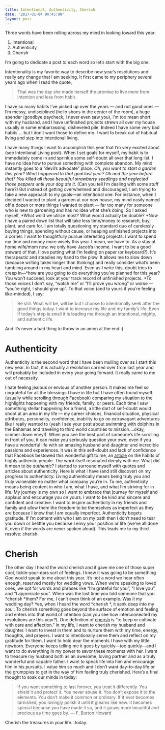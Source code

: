 ```yaml
---
title: Intentional, Authenticity, Cherish
date: '2017-01-04 00:45:00'
layout: post
---
```

Three words have been rolling across my mind in looking toward this year: 

1. Intentional
2. Authenticity 
3. Cherish

I’m going to dedicate a post to each word so let’s start with the big one. 

Intentionality is my favorite way to describe new year’s resolutions and really any change that I am seeking. It first came to my periphery several years ago when I read the quote, 

> That was the day she made herself the promise to live more from intention and less from habit.

I have so many habits I’ve picked up over the years — and not good ones — I’m messy, undisciplined (hello shoes in the center of the room), a huge spender (goodbye paycheck, I never even saw you), I’m too mean short with my husband, and I have unfinished projects strewn all over my house usually in some embarrassing, disheveled pile. Indeed I have some very bad habits … but I don’t want those to define me. I want to break out of habitual living and step into intentional living. 

I have many things I want to accomplish this year that I’m very excited about (see Intentional Living post). When I set goals for myself, my habit is to immediately come in and sprinkle some self-doubt all over that long list. I have no idea how to pursue something with complete abandon. My mind instantly goes to a “devil’s advocate” place. *Oh, you want to start a garden this year? What happened to that goal last year? Oh and the year before that? You killed all those beautiful strawberry seedlings and neglected those peppers until your dog ate it*. (Can you tell I’m dealing with some stuff here?) But instead of getting overwhelmed and discouraged, I am trying to take a new approach to my goals—an intentional one. For instance, when I decided I wanted to plant a garden at our new house, my mind easily named off a dozen or more things I wanted to plant — far too many for someone who is new to gardening and has no idea what she’s doing. So I asked myself, *What wold we utilize most? What would actually be doable? *Now I have a paired down list that will take less time/money to research, buy, plant, and care for. 
I am totally questioning my standard quo of carelessly buying things, spending without cause, or heaping unfinished projects into a corner. I want to thoughtfully pursue interesting projects. I want to spend my time and money more wisely this year. I mean, we have to. As a stay at home wife/mom now, we only have Jacob’s income. I want to be a good steward of that. 
I love putting what I’m feeling on paper (or keyboard?). It’s therapeutic and steadies my hand to the plow. It allows me to slow down (because writing takes longer than thinking) and really consider what’s been tumbling around in my heart and mind. Even as I write this, doubt tries to creep in—*how are you going to do everything you’ve planned for this year? You won’t succeed, look at your track record of unfinished projects. *To those voices I don’t say, “watch me” or “I’ll prove you wrong” or worse — “you’re right, I should give up”. To that voice (and to yours if you’re feeling like-minded), I say:
> Be still. What will be, will be but I choose to intentionally seek after the good things today. I want to increase my life and my family’s life. Even if today’s step is small it is leading me through an intentional, mighty, and authentic life. 

And it’s never a bad thing to throw in an amen at the end :)

# Authenticity

 Authenticity is the second word that I have been mulling over as I start this new year. In fact, it is actually a resolution carried over from last year and will probably be included in every year going forward. It really came to me out of necessity. 
 
I hate feeling jealous or envious of another person. It makes me feel so ungrateful for all the blessings I have in life but I have often found myself (usually while scrolling through Facebook) comparing my situation to the highlights happening with my friends, family, or peers. Each time I saw something stellar happening for a friend, a little dart of self-doubt would shoot at an area in my life — my career choices, financial situation, physical attributes, personality, confidence, inability to go on extravagant adventures like I really wanted to (yeah I see your post about swimming with dolphins in the Bahamas and traveling to third world countries to mission….okay, simmer down envy!). When you see the best part of someone’s life scrolling in front of you, it can make you seriously question your own, even if you have a wonderful life with an amazing husband and daughter and incredible passions and experiences. 
It was in this self-doubt and lack of confidence that Facebook bestowed this wonderful gift to me, an [article](http://www.mindbodygreen.com/0-14009/20-habits-of-highly-authentic-people.html) on the habits of highly authentic people. The word itself resonated deeply with me. What did it mean to be *authentic*? I started to surround myself with quotes and articles about authenticity. Here is what I have (and still discover) on my progress to authenticity:
Living authentically means being truly you and truly vulnerable no matter what company you’re in. To me, authenticity means being content in who I am, what I have, and what I’m striving for in life. My journey is my own so I want to embrace that journey for myself and applaud and encourage you on yours. I want to be kind and sincere and confident and creative. I want to inspire authenticity in my friends and family and allow them the freedom to be themselves as imperfect as they are because I know that I am equally imperfect. 
Authenticity begets gratitude. If I’m content with who I am on my path then I don’t need to tear you down or belittle you because I envy your position or life (we’ve all done it, even if the words are never spoken aloud). This leads me to my third resolve: cherish. 
# Cherish 
The other day I heard the word cherish and it gave me one of those super cool, tickle-your-ears sort of feelings. I knew it was going to be something God would speak to me about this year. It’s not a word we hear often enough, reserved mostly for wedding vows. When we’re speaking to loved ones, we opt for words and phrases like “I’m grateful for you”, “I love you”, and “I appreciate you”. When was the last time you told someone that you *cherish *them? For me, I can’t even think of an example. Was it my wedding day? Yes, when I heard the word *cherish *, it sank deep into my soul. 
To cherish something goes beyond the surface of emotion and feeling and enters into that world of intention (can you see how interconnected my resolutions are this year?). One definition of [cherish](https://www.merriam-webster.com/dictionary/cherish) is “to keep or cultivate with care and affection.” In my life, I want to cherish my husband and daughter. I want to invest in them and to nurture them with my time, energy, thoughts, and prayers. I want to intentionally serve them and reflect on my gratitude for them. I want to hold dear the moments I have with my little newborn. Everyone keeps telling me it goes by quickly—too quickly—and I want to do everything in my power to savor these moments with her. I want to treasure my husband both as an awesome, loving partner and as a truly wonderful and capable father. I want to speak life into him and encourage him in his pursuits. I value him so much and I don’t want day-to-day life or the grumppies to get in the way of him feeling truly cherished. 
Here’s a final thought to soak our minds in today: 
> If you want something to last forever, you treat it differently. You shield it and protect it. You never abuse it. You don’t expose it to the elements. You don’t make it common or ordinary. If it ever becomes tarnished, you lovingly polish it until it gleams like new. It becomes special because you have made it so, and it grows more beautiful and precious as time goes by.
> ― F. Burton Howard


Cherish the treasures in your life…today. 